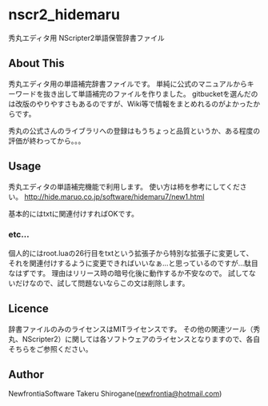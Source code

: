 # nscr2_hidemaru
秀丸エディタ用 NScripter2単語保管辞書ファイル

## About This
秀丸エディタ用の単語補完辞書ファイルです。
単純に公式のマニュアルからキーワードを抜き出して単語補完のファイルを作りました。
gitbucketを選んだのは改版のやりやすさもあるのですが、Wiki等で情報をまとめれるのがよかったからです。

秀丸の公式さんのライブラリへの登録はもうちょっと品質というか、ある程度の評価が終わってから。。。

## Usage
秀丸エディタの単語補完機能で利用します。
使い方は柿を参考にしてください。
<http://hide.maruo.co.jp/software/hidemaru7/new1.html>

基本的にはtxtに関連付けすればOKです。

### etc...
個人的にはroot.luaの26行目をtxtという拡張子から特別な拡張子に変更して、
それを関連付けするように変更できればいいなぁ…と思っているのですが…駄目なはずです。
理由はリリース時の暗号化後に動作するか不安なので。
試してないだけなので、試して問題ないならこの文は削除します。

## Licence
辞書ファイルのみのライセンスはMITライセンスです。
その他の関連ツール（秀丸、NScripter2）に関しては各ソフトウェアのライセンスとなりますので、各自そちらをご参照ください。

## Author
NewfrontiaSoftware
Takeru Shirogane(newfrontia@hotmail.com)

